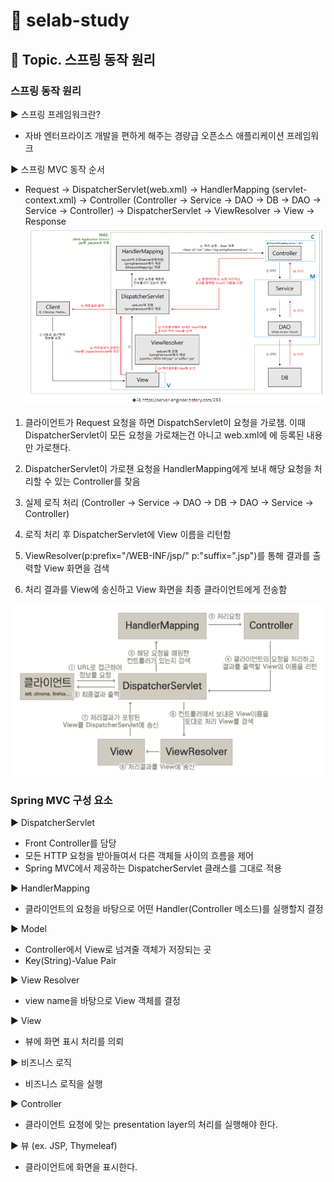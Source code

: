 # :book: selab-study
## :pushpin: Topic. 스프링 동작 원리

### 스프링 동작 원리

▶ 스프링 프레임워크란?
- 자바 엔터프라이즈 개발을 편하게 해주는 경량급 오픈소스 애플리케이션 프레임워크


▶ 스프링 MVC 동작 순서

- Request -> DispatcherServlet(web.xml) -> HandlerMapping (servlet-context.xml) -> Controller (Controller -> Service -> DAO
-> DB -> DAO -> Service -> Controller) -> DispatcherServlet -> ViewResolver -> View -> Response
![](../images/스프링동작원리2.PNG)

1. 클라이언트가 Request 요청을 하면 DispatchServlet이 요청을 가로챔. 이때 DispatcherServlet이 모든 요청을 가로채는건 아니고
web.xml에 <url-pattern>에 등록된 내용만 가로챈다.

2. DispatcherServlet이 가로챈 요청을 HandlerMapping에게 보내 해당 요청을 처리할 수 있는 Controller를 찾음

3. 실제 로직 처리 (Controller -> Service -> DAO -> DB -> DAO -> Service -> Controller)

4. 로직 처리 후 DispatcherServlet에 View 이름을 리턴함

5. ViewResolver(p:prefix="/WEB-INF/jsp/" p:"suffix=".jsp")를 통해 결과를 출력할 View 화면을 검색

6. 처리 결과를 View에 송신하고 View 화면을 최종 클라이언트에게 전송함 


![](../images/스프링동작원리3.PNG)


### Spring MVC 구성 요소

▶ DispatcherServlet
- Front Controller를 담당
- 모든 HTTP 요청을 받아들여서 다른 객체들 사이의 흐름을 제어
- Spring MVC에서 제공하는 DispatcherServlet 클래스를 그대로 적용


▶ HandlerMapping
- 클라이언트의 요청을 바탕으로 어떤 Handler(Controller 메소드)를 실행할지 결정

▶ Model
- Controller에서 View로 넘겨줄 객체가 저장되는 곳
- Key(String)-Value Pair

▶ View Resolver 
- view name을 바탕으로 View 객체를 결정

▶ View
- 뷰에 화면 표시 처리를 의뢰

▶ 비즈니스 로직
- 비즈니스 로직을 실행

▶ Controller
- 클라이언트 요청에 맞는 presentation layer의 처리를 실행해야 한다.

▶ 뷰 (ex. JSP, Thymeleaf)
- 클라이언트에 화면을 표시한다.


 